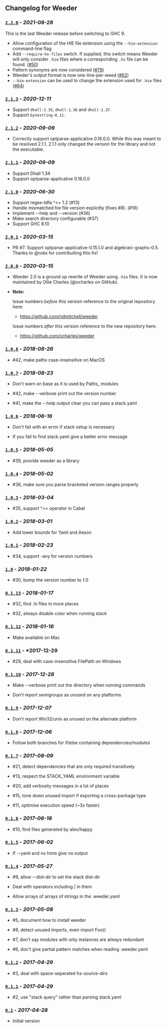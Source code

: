 ## Changelog for Weeder

### [`2.2.0`][v2.2.0] - *2021-08-28*

This is the last Weeder release before switching to GHC 9.

- Allow configuration of the HIE file extension using the `--hie-extension` command-line flag
- Add `--require-hs-files` switch. If supplied, this switch means Weeder will only consider `.hie` files where a corresponding `.hs` file can be found. ([#50](https://github.com/ocharles/weeder/pull/50))
- Pattern synonyms are now considered ([#79](https://github.com/ocharles/weeder/pull/79))
- Weeder's output format is now one-line-per-weed ([#62](https://github.com/ocharles/weeder/pull/62))
- `--hie-extension` can be used to change the extension used for `.hie` files ([#64](https://github.com/ocharles/weeder/pull/64))

### [`2.1.3`][v2.1.3] - *2020-12-11*

- Support `dhall-1.35`, `dhall-1.36` and `dhall-1.37`.
- Support `bytestring-0.11`.

### [`2.1.2`][v2.1.2] - *2020-09-09*

- Correctly support optparse-applicative 0.16.0.0. While this was meant to be resolved 2.1.1, 2.1.1 only changed the version for the library and not the executable.

### [`2.1.1`][v2.1.1] - *2020-09-09*

- Support Dhall 1.34
- Support optparse-applicative 0.16.0.0

### [`2.1.0`][v2.1.0] - *2020-06-30*

- Support regex-tdfa ^>= 1.2 (#13)
- Handle mismatched hie file version explicitly (fixes #8). (#16)
- Implement --help and --version (#36)
- Make search directory configurable (#37)
- Support GHC 8.10

### [`2.0.1`][v2.0.1] - *2020-03-15*

- PR #7: Support optparse-applicative-0.15.1.0 and algebraic-graphs-0.5. Thanks
  to @robx for contribuiting this fix!


### [`2.0.0`][v2.0.0] - *2020-03-15*

- Weeder 2.0 is a ground up rewrite of Weeder using `.hie` files. It is now
maintained by Ollie Charles (@ocharles on GitHub).

- **Note:**

  Issue numbers *before* this version reference to the original repository here:

    - https://github.com/ndmitchell/weeder

  Issue numbers *after*  this version reference to the new repository here:

    - https://github.com/ocharles/weeder


### [`1.0.8`][v1.0.8] - *2018-08-26*

- #42, make paths case-insensitive on MacOS


### [`1.0.7`][v1.0.7] - *2018-08-23*

- Don't warn on base as it is used by Paths_ modules

- #42, make --verbose print out the version number

- #41, make the --help output clear you can pass a stack.yaml


### [`1.0.6`][v1.0.6] - *2018-06-16*

- Don't fail with an error if stack setup is necessary

- If you fail to find stack.yaml give a better error message


### [`1.0.5`][v1.0.5] - *2018-05-05*

- #39, provide weeder as a library


### [`1.0.4`][v1.0.4] - *2018-05-02*

- #38, make sure you parse bracketed version ranges properly


### [`1.0.3`][v1.0.3] - *2018-03-04*

- #35, support ^>= operator in Cabal


### [`1.0.2`][v1.0.2] - *2018-03-01*

- Add lower bounds for Yaml and Aeson


### [`1.0.1`][v1.0.1] - *2018-02-23*

- #34, support -any for version numbers


### [`1.0`][v1.0] - *2018-01-22*

- #30, bump the version number to 1.0


### [`0.1.13`][v0.1.13] - *2018-01-17*

- #32, find .hi files in more places

- #32, always disable color when running stack


### [`0.1.12`][v0.1.12] - *2018-01-16*

- Make available on Mac


### [`0.1.11`][v0.1.11] - *2017-12-29

- #29, deal with case-insensitive FilePath on Windows


### [`0.1.10`][v0.1.10] - *2017-12-28*

- Make --verbose print out the directory when running commands

- Don't report semigroups as unused on any platforms


### [`0.1.9`][v0.1.9] - *2017-12-07*

- Don't report Win32/unix as unused on the alternate platform


### [`0.1.8`][v0.1.8] - *2017-12-06*

- Follow both branches for if/else containing dependencies/modules


### [`0.1.7`][v0.1.7] - *2017-08-09*

- #21, detect dependencies that are only required transitively

- #13, respect the STACK_YAML environment variable

- #20, add verbosity messages in a lot of places

- #15, tone down unused import if exporting a cross-package type

- #11, optimise execution speed (~3x faster)


### [`0.1.6`][v0.1.6] - *2017-06-18*

- #10, find files generated by alex/happy


### [`0.1.5`][v0.1.5] - *2017-06-02*

- If --yaml and no hints give no output


### [`0.1.4`][v0.1.4] - *2017-05-27*

- #9, allow --dist-dir to set the stack dist-dir

- Deal with operators including | in them

- Allow arrays of arrays of strings in the .weeder.yaml


### [`0.1.3`][v0.1.3] - *2017-05-08*

- #5, document how to install weeder

- #8, detect unused imports, even import Foo()

- #7, don't say modules with only instances are always redundant

- #6, don't give partial pattern matches when reading .weeder.yaml


### [`0.1.2`][v0.1.2] - *2017-04-29*

- #3, deal with space-separated hs-source-dirs


### [`0.1.1`][v0.1.1] - *2017-04-29*

- #2, use "stack query" rather than parsing stack.yaml


### [`0.1`][v0.1] - *2017-04-28*

- Initial version


[v2.2.0 ]: https://github.com/ocharles/weeder/releases/tag/2.2.0
[v2.1.3 ]: https://github.com/ocharles/weeder/releases/tag/2.1.3
[v2.1.2 ]: https://github.com/ocharles/weeder/releases/tag/2.1.2
[v2.1.1 ]: https://github.com/ocharles/weeder/releases/tag/2.1.1
[v2.1.0 ]: https://github.com/ocharles/weeder/releases/tag/2.1.0
[v2.0.1 ]: https://github.com/ocharles/weeder/releases/tag/2.0.1
[v2.0.0 ]: https://github.com/ocharles/weeder/releases/tag/2.0.0
[v1.0.8 ]: https://github.com/ndmitchell/weeder/tree/v1.0.8
[v1.0.7 ]: https://github.com/ndmitchell/weeder/tree/v1.0.7
[v1.0.6 ]: https://github.com/ndmitchell/weeder/tree/v1.0.6
[v1.0.5 ]: https://github.com/ndmitchell/weeder/tree/v1.0.5
[v1.0.4 ]: https://github.com/ndmitchell/weeder/tree/v1.0.4
[v1.0.3 ]: https://github.com/ndmitchell/weeder/tree/v1.0.3
[v1.0.2 ]: https://github.com/ndmitchell/weeder/tree/v1.0.2
[v1.0.1 ]: https://github.com/ndmitchell/weeder/tree/v1.0.1
[v1.0   ]: https://github.com/ndmitchell/weeder/tree/v1.0
[v0.1.13]: https://github.com/ndmitchell/weeder/tree/v0.1.13
[v0.1.12]: https://github.com/ndmitchell/weeder/tree/v0.1.12
[v0.1.11]: https://github.com/ndmitchell/weeder/tree/v0.1.11
[v0.1.10]: https://github.com/ndmitchell/weeder/tree/v0.1.10
[v0.1.9 ]: https://github.com/ndmitchell/weeder/tree/v0.1.9
[v0.1.8 ]: https://github.com/ndmitchell/weeder/tree/v0.1.8
[v0.1.7 ]: https://github.com/ndmitchell/weeder/tree/v0.1.7
[v0.1.6 ]: https://github.com/ndmitchell/weeder/tree/v0.1.6
[v0.1.5 ]: https://github.com/ndmitchell/weeder/tree/v0.1.5
[v0.1.4 ]: https://github.com/ndmitchell/weeder/tree/v0.1.4
[v0.1.3 ]: https://github.com/ndmitchell/weeder/tree/v0.1.3
[v0.1.2 ]: https://github.com/ndmitchell/weeder/tree/v0.1.2
[v0.1.1 ]: https://github.com/ndmitchell/weeder/tree/v0.1.1
[v0.1   ]: https://github.com/ndmitchell/weeder/tree/v0.1
